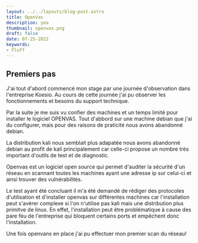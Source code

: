 ```yaml
---
layout: ../../layouts/blog-post.astro
title: OpenVas
description: yea
thumbnail: openvas.png
draft: false
date: 07-25-2022
keywords:
- Fluff
---
```

## Premiers pas

J'ai tout d'abord commencé mon stage par une journée d'observation dans l'entreprise Koesio.
Au cours de cette journée j'ai pu observer les fonctionnements et besoins du support technique.

Par la suite je me suis vu confier des machines et un temps limité pour installer le logiciel OPENVAS.
Tout d'abbord sur une machine debian que j'ai du configurer, mais pour des raisons de praticité nous avons abandonné debian.

La distribution kali nous semblait plus adapatée nous avons abandonné debian au profit de kali principalement car celle-ci propose un nombre très important d'outils de test et de diagnostic.

Openvas est un logiciel open source qui permet d'auditer la sécurité d'un réseau en scannant toutes les machines ayant une adresse ip sur celui-ci et ainsi trouver des vulnérabilités.


Le test ayant été concluant il m'a été demandé de rédiger des protocoles d'utilisation et d'installer openvas sur différentes machines car l'installation peut s'avérer complexe si l'on n'utilise pas kali mais une distribution plus primitve de linux.
En effet, l'installation peut être problématique à cause des pare feu de l'entreprise qui bloquent certains ports et empêchent donc l'installation.


Une fois openvans en place j'ai pu effectuer mon premier scan du réseau!